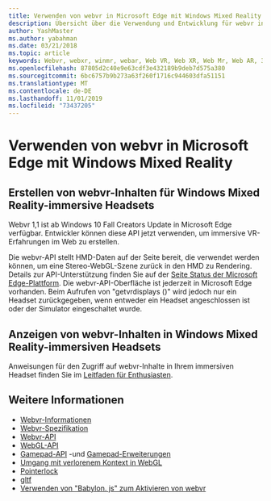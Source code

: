 ```yaml
---
title: Verwenden von webvr in Microsoft Edge mit Windows Mixed Reality
description: Übersicht über die Verwendung und Entwicklung für webvr in Windows Mixed Reality
author: YashMaster
ms.author: yabahman
ms.date: 03/21/2018
ms.topic: article
keywords: Webvr, webxr, winmr, webar, Web VR, Web XR, Web Mr, Web AR, 360, 360 Video, 360 Videos, 360 Photo, 360 Fotos, 360 Content, immersives Web, immersiveweb, IW
ms.openlocfilehash: 87805d2c40e9e63cdf3e432189b9deb7d575a380
ms.sourcegitcommit: 6bc6757b9b273a63f260f1716c944603dfa51151
ms.translationtype: MT
ms.contentlocale: de-DE
ms.lasthandoff: 11/01/2019
ms.locfileid: "73437205"
---
```

# <a name="using-webvr-in-microsoft-edge-with-windows-mixed-reality"></a>Verwenden von webvr in Microsoft Edge mit Windows Mixed Reality

## <a name="creating-webvr-content-for-windows-mixed-reality-immersive-headsets"></a>Erstellen von webvr-Inhalten für Windows Mixed Reality-immersive Headsets

Webvr 1,1 ist ab Windows 10 Fall Creators Update in Microsoft Edge verfügbar. Entwickler können diese API jetzt verwenden, um immersive VR-Erfahrungen im Web zu erstellen.

Die webvr-API stellt HMD-Daten auf der Seite bereit, die verwendet werden können, um eine Stereo-WebGL-Szene zurück in den HMD zu Rendering. Details zur API-Unterstützung finden Sie auf der [Seite Status der Microsoft Edge-Plattform](https://developer.microsoft.com/microsoft-edge/platform/status/webvr/). Die webvr-API-Oberfläche ist jederzeit in Microsoft Edge vorhanden. Beim Aufrufen von "getvrdisplays ()" wird jedoch nur ein Headset zurückgegeben, wenn entweder ein Headset angeschlossen ist oder der Simulator eingeschaltet wurde.

## <a name="viewing-webvr-content-in-windows-mixed-reality-immersive-headsets"></a>Anzeigen von webvr-Inhalten in Windows Mixed Reality-immersiven Headsets

Anweisungen für den Zugriff auf webvr-Inhalte in Ihrem immersiven Headset finden Sie im [Leitfaden für Enthusiasten](https://docs.microsoft.com/windows/mixed-reality/enthusiast-guide/webvr).

## <a name="see-also"></a>Weitere Informationen
* [Webvr-Informationen](https://webvr.info)
* [Webvr-Spezifikation](https://w3c.github.io/webvr/)
* [Webvr-API](https://msdn.microsoft.com/library/mt806281(v=vs.85).aspx)
* [WebGL-API](https://msdn.microsoft.com/library/bg182648(v=vs.85).aspx)
* [Gamepad-API](https://msdn.microsoft.com/library/dn743630(v=vs.85).aspx) -und [Gamepad-Erweiterungen](https://w3c.github.io/gamepad/extensions.html)
* [Umgang mit verlorenem Kontext in WebGL](https://www.khronos.org/webgl/wiki/HandlingContextLost)
* [Pointerlock](https://www.w3.org/TR/pointerlock/)
* [gltf](https://www.khronos.org/gltf)
* [Verwenden von "Babylon. js" zum Aktivieren von webvr](https://docs.microsoft.com/windows/uwp/get-started/adding-webvr-to-a-babylonjs-game)


